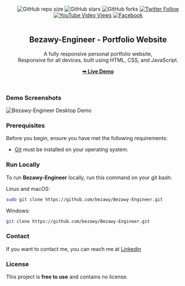 <div align="center">
  
 ![GitHub repo size](https://img.shields.io/github/repo-size/bezawy/Bezawy-Engineer)
  ![GitHub stars](https://img.shields.io/github/stars/bezawy/Bezawy-Engineer?style=social)
  ![GitHub forks](https://img.shields.io/github/forks/bezawy/Bezawy-Engineer?style=social)
  [![Twitter Follow](https://img.shields.io/twitter/follow/albezawy?style=social)](https://x.com/albezaway)
  [![YouTube Video Views](https://img.shields.io/youtube/views/wjqiFCTssTI?style=social)](https://www.youtube.com/@mrbezawy9704)
  [![Facebook](https://img.shields.io/badge/Facebook-Connect-blue?style=social)](https://fb.com/albezaway)
  <br />
  <br />

  <h2 align="center">Bezawy-Engineer - Portfolio Website</h2>

  A fully responsive personal portfolio website, <br />Responsive for all devices, built using HTML, CSS, and JavaScript.

  <a href="https://bezawy.github.io/Bezawy-Engineer/"><strong>➥ Live Demo</strong></a>

</div>

<br />

### Demo Screenshots

![Bezawy-Engineer Desktop Demo](./readme-images/desktop1.png "Desktop Demo")

### Prerequisites

Before you begin, ensure you have met the following requirements:

* [Git](https://git-scm.com/downloads "Download Git") must be installed on your operating system.

### Run Locally

To run **Bezawy-Engineer** locally, run this command on your git bash:

Linux and macOS:

```bash
sudo git clone https://github.com/bezawy/Bezawy-Engineer.git
```

Windows:

```bash
git clone https://github.com/bezawy/Bezawy-Engineer.git
```
### Contact
If you want to contact me, you can reach me at [Linkedin](www.linkedin.com/in/mohamed-h-bezawy)

### License

This project is **free to use** and contains no license.

